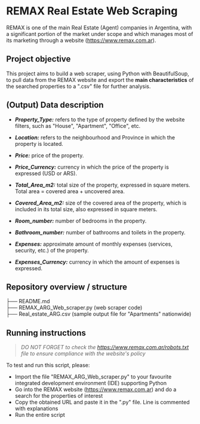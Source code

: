# REMAX Real Estate Web Scraping

REMAX is one of the main Real Estate (Agent) companies in Argentina, with a significant portion of the market under scope and which manages most of its marketing through a website (https://www.remax.com.ar).

## Project objective

This project aims to build a web scraper, using Python with BeautifulSoup, to pull data from the REMAX website and export the **main characteristics** of the searched properties to a ".csv" file for further analysis.

## (Output) Data description

- ***Property_Type:*** refers to the type of property defined by the website filters, such as "House", "Apartment", "Office", etc.

- ***Location:*** refers to the neighbourhood and Province in which the property is located.

- ***Price:*** price of the property.

- ***Price_Currency:*** currency in which the price of the property is expressed (USD or ARS).

- ***Total_Area_m2:*** total size of the property, expressed in square meters. Total area = covered area + uncovered area.

- ***Covered_Area_m2:*** size of the covered area of the property, which is included in its total size, also expressed in square meters.

- ***Room_number:*** number of bedrooms in the property.

- ***Bathroom_number:*** number of bathrooms and toilets in the property.

- ***Expenses:*** approximate amount of monthly expenses (services, security, etc.) of the property.

- ***Expenses_Currency:*** currency in which the amount of expenses is expressed.

## Repository overview / structure

├── README.md\
├── REMAX_ARG_Web_scraper.py (web scraper code)\
├── Real_estate_ARG.csv (sample output file for "Apartments" nationwide)

## Running instructions

>*DO NOT FORGET to check the https://www.remax.com.ar/robots.txt file to ensure compliance with the website's policy*

To test and run this script, please:

- Import the file "REMAX_ARG_Web_scraper.py" to your favourite integrated development environment (IDE) supporting Python
- Go into the REMAX website (https://www.remax.com.ar) and do a search for the properties of interest
- Copy the obtained URL and paste it in the ".py" file. Line is commented with explanations
- Run the entire script